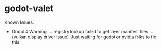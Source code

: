 # godot-valet

Known Issues:
- Godot 4 Warning: ... registry lookup failed to get layer manifest files ... (vulkan display driver issue). Just waiting for godot or nvidia folks to fix this.
